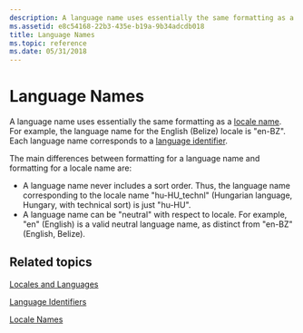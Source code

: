 ```yaml
---
description: A language name uses essentially the same formatting as a locale name. For example, the language name for the English (Belize) locale is &\#0034;en-BZ&\#0034;. Each language name corresponds to a language identifier.
ms.assetid: e8c54168-22b3-435e-b19a-9b34adcdb018
title: Language Names
ms.topic: reference
ms.date: 05/31/2018
---
```


# Language Names

A language name uses essentially the same formatting as a [locale name](locale-names.md). For example, the language name for the English (Belize) locale is "en-BZ". Each language name corresponds to a [language identifier](language-identifiers.md).

The main differences between formatting for a language name and formatting for a locale name are:

-   A language name never includes a sort order. Thus, the language name corresponding to the locale name "hu-HU\_technl" (Hungarian language, Hungary, with technical sort) is just "hu-HU".
-   A language name can be "neutral" with respect to locale. For example, "en" (English) is a valid neutral language name, as distinct from "en-BZ" (English, Belize).

## Related topics

<dl> <dt>

[Locales and Languages](locales-and-languages.md)
</dt> <dt>

[Language Identifiers](language-identifiers.md)
</dt> <dt>

[Locale Names](locale-names.md)
</dt> </dl>

 

 



